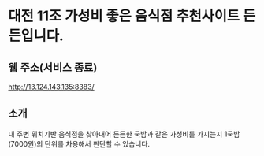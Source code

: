 # 대전 11조 가성비 좋은 음식점 추천사이트 든든입니다.

## 웹 주소(서비스 종료)
http://13.124.143.135:8383/

## 소개
내 주변 위치기반 음식점을 찾아내어 든든한 국밥과 같은 가성비를 가지는지
1국밥(7000원)의 단위를 차용해서 판단할 수 있습니다.

